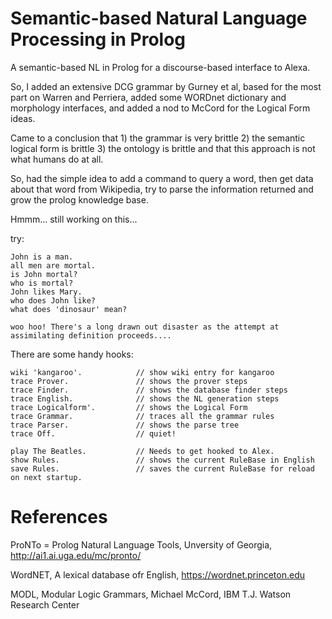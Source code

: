 # Semantic-based Natural Language Processing in Prolog

A semantic-based NL in Prolog for a discourse-based interface to Alexa.

So, I added an extensive DCG grammar by Gurney et al, based for the most part on Warren and Perriera, added some WORDnet dictionary and morphology interfaces, and added a nod to McCord for the Logical Form ideas.

Came to a conclusion that 1) the grammar is very brittle 2) the semantic logical form is brittle 3) the ontology is brittle and that this approach is not what humans do at all.

So, had the simple idea to add a command to query a word, then get data about that word from Wikipedia, try to parse the information returned and grow the prolog knowledge base. 

Hmmm... still working on this...

try: 

```
John is a man.
all men are mortal.
is John mortal?
who is mortal?
John likes Mary.
who does John like?
what does 'dinosaur' mean?

woo hoo! There's a long drawn out disaster as the attempt at assimilating definition proceeds....

```

There are some handy hooks:

```
wiki 'kangaroo'.            // show wiki entry for kangaroo
trace Prover.               // shows the prover steps
trace Finder.               // shows the database finder steps
trace English.              // shows the NL generation steps
trace Logicalform'.         // shows the Logical Form
trace Grammar.              // traces all the grammar rules
trace Parser.               // shows the parse tree
trace Off.                  // quiet!

play The Beatles.           // Needs to get hooked to Alex.
show Rules.                 // shows the current RuleBase in English
save Rules.                 // saves the current RuleBase for reload on next startup.

```

# References

ProNTo = Prolog Natural Language Tools, Unversity of Georgia, http://ai1.ai.uga.edu/mc/pronto/

WordNET, A lexical database ofr English, https://wordnet.princeton.edu

MODL, Modular Logic Grammars, Michael McCord, IBM T.J. Watson Research Center

